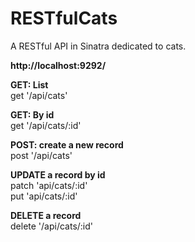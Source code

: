 # RESTfulCats
A RESTful API in Sinatra dedicated to cats.

**http://localhost:9292/**<br>

**GET: List** <br>
get '/api/cats'

**GET: By id** <br>
get '/api/cats/:id'

**POST: create a new record** <br>
post '/api/cats'

**UPDATE a record by id** <br>
patch 'api/cats/:id'<br>
put 'api/cats/:id'

**DELETE a record** <br>
delete '/api/cats/:id'
